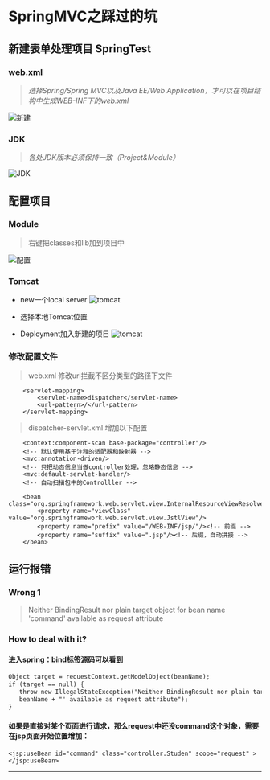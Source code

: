 # SpringMVC之踩过的坑
## 新建表单处理项目 SpringTest
### web.xml
> _选择Spring/Spring MVC以及Java EE/Web Application，才可以在项目结构中生成WEB-INF下的web.xml_

![新建](./pic/newpj.png)

### JDK
> _各处JDK版本必须保持一致（Project&Module）_

![JDK](./pic/jdk.png)

## 配置项目
### Module
> 右键把classes和lib加到项目中

![配置](./pic/artifacts.png)

### Tomcat
* new一个local server
![tomcat](./pic/tomdeploy.png)

* 选择本地Tomcat位置
* Deployment加入新建的项目
![tomcat](./pic/tomdeployed.png)

### 修改配置文件
> web.xml 修改url拦截不区分类型的路径下文件

```
    <servlet-mapping>
        <servlet-name>dispatcher</servlet-name>
        <url-pattern>/</url-pattern>
    </servlet-mapping>
```
> dispatcher-servlet.xml 增加以下配置
```
    <context:component-scan base-package="controller"/>
    <!-- 默认使用基于注释的适配器和映射器 -->
    <mvc:annotation-driven/>
    <!-- 只把动态信息当做controller处理，忽略静态信息 -->
    <mvc:default-servlet-handler/>
    <!-- 自动扫描包中的Controlller -->

    <bean class="org.springframework.web.servlet.view.InternalResourceViewResolver">
        <property name="viewClass" value="org.springframework.web.servlet.view.JstlView"/>
        <property name="prefix" value="/WEB-INF/jsp/"/><!-- 前缀 -->
        <property name="suffix" value=".jsp"/><!-- 后缀，自动拼接 -->
    </bean>
```
## 运行报错
### Wrong 1 
> Neither BindingResult nor plain target object for bean name 'command' available as request attribute
### How to deal with it?
#### 进入spring：bind标签源码可以看到
```jsp
Object target = requestContext.getModelObject(beanName);
if (target == null) {
   throw new IllegalStateException("Neither BindingResult nor plain target object for bean name '" +
   beanName + "' available as request attribute");
}
```

#### 如果是直接对某个页面进行请求，那么request中还没command这个对象，需要在jsp页面开始位置增加：
                                                        
`<jsp:useBean id="command" class="controller.Studen" scope="request" ></jsp:useBean>`

---